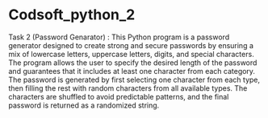 # Codsoft_python_2
Task 2 (Password Genarator) :
This Python program is a password generator designed to create strong and secure passwords by ensuring a mix of lowercase letters, uppercase letters, digits, and special characters. The program allows the user to specify the desired length of the password and guarantees that it includes at least one character from each category. The password is generated by first selecting one character from each type, then filling the rest with random characters from all available types. The characters are shuffled to avoid predictable patterns, and the final password is returned as a randomized string. 
